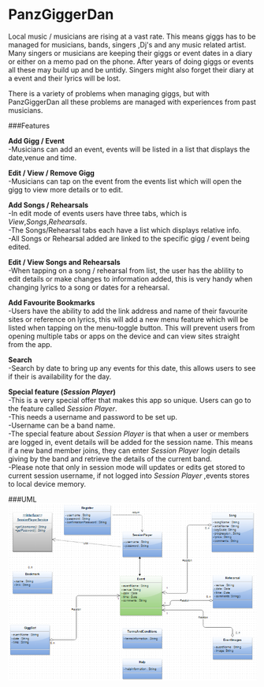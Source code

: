 # PanzGiggerDan

Local music / musicians are rising at a vast rate. This means giggs has to be managed for musicians, bands, singers ,Dj's and any music related artist. Many singers or musicians are keeping their giggs or event dates in a diary or either on a memo pad on the phone. After years of doing giggs or events all these may build up and be untidy. Singers might also forget their diary at a event and their lyrics will be lost.

There is a variety of problems when managing giggs, but with PanzGiggerDan all these problems are managed with experiences from past musicians.

###Features

**Add Gigg / Event**  
-Musicians can add an event, events will be listed in a list that displays the date,venue and time.  

**Edit / View / Remove Gigg**  
-Musicians can tap on the event from the events list which will open the gigg to view more details or to edit.  

**Add Songs / Rehearsals**  
-In edit mode of events users have three tabs, which is *View*,*Songs*,*Rehearsals*.  
-The Songs/Rehearsal tabs each have a list which displays relative info.  
-All Songs or Rehearsal added are linked to the specific gigg / event being edited.

**Edit / View Songs and Rehearsals**  
-When tapping on a song / rehearsal from list, the user has the ablility to edit details or make changes to information added, this is very handy when changing lyrics to a song or dates for a rehearsal. 
  
**Add Favourite Bookmarks**  
-Users have the ability to add the link address and name of their favourite sites or reference on lyrics, this will add a   new menu feature which will be listed when tapping on the menu-toggle button. This will prevent users from opening multiple tabs or apps on the device and can view sites straight from the app.

**Search**  
-Search by date to bring up any events for this date, this allows users to see if their is availability for the day.
 
**Special feature (*Session Player*)**  
-This is a very special offer that makes this app so unique. Users can go to the feature called *Session Player*.  
-This needs a username and password to be set up.  
-Username can be a band name.  
-The special feature about  *Session Player* is that when a user or members are logged in, event details will be added for the session name. This means if a new band member joins, they can enter *Session Player* login details giving by the band and retrieve the details of the current band.  
-Please note that only in session mode will updates or edits get stored to current session username, if not logged into *Session Player* ,events stores to local device memory.

###UML
![Alt text](https://github.com/KurtPanz/PanzGiggerDan/blob/master/src/main/resources/umlForPanzGiggerDan.png?raw=true)

